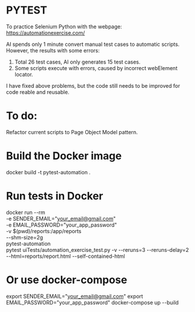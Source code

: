 # PYTEST
To practice Selenium Python with the webpage: https://automationexercise.com/

AI spends only 1 minute convert manual test cases to automatic scripts. 
However, the results with some errors:
1. Total 26 test cases, AI only generates 15 test cases.
2. Some scripts execute with errors, caused by incorrect webElement locator.

I have fixed above problems, but the code still needs to be improved for code reable and reusable.

# To do:
Refactor current scripts to Page Object Model pattern.




# Build the Docker image
docker build -t pytest-automation .

# Run tests in Docker
docker run --rm \
  -e SENDER_EMAIL="your_email@gmail.com" \
  -e EMAIL_PASSWORD="your_app_password" \
  -v $(pwd)/reports:/app/reports \
  --shm-size=2g \
  pytest-automation \
  pytest uiTests/automation_exercise_test.py -v --reruns=3 --reruns-delay=2 --html=reports/report.html --self-contained-html

# Or use docker-compose
export SENDER_EMAIL="your_email@gmail.com"
export EMAIL_PASSWORD="your_app_password"
docker-compose up --build
